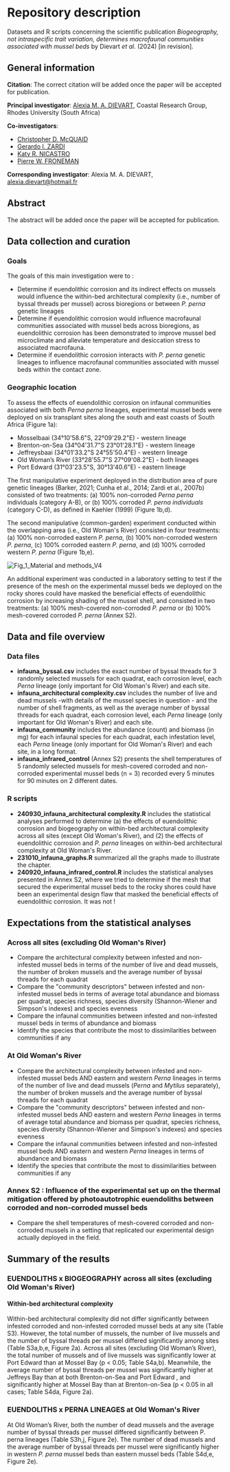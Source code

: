 # Repository description

Datasets and R scripts concerning the scientific publication _Biogeography, not intraspecific trait variation, determines macrofaunal communities associated with mussel beds_ by Dievart _et al._ (2024) [in revision].
  
## General information

**Citation**: The correct citation will be added once the paper will be accepted for publication.

**Principal investigator**: [Alexia M. A. DIEVART](https://scholar.google.com/citations?user=1CQgX5kAAAAJ&hl=fr&oi=ao), Coastal Research Group, Rhodes University (South Africa)

**Co-investigators**:
* [Christopher D. McQUAID](https://scholar.google.com/citations?user=uNl9g6wAAAAJ&hl=fr&oi=ao)
* [Gerardo I. ZARDI](https://scholar.google.com/citations?user=s8019k0AAAAJ&hl=fr&oi=ao)
* [Katy R. NICASTRO](https://scholar.google.com/citations?user=UUOXLPcAAAAJ&hl=fr&oi=ao)
* [Pierre W. FRONEMAN](https://scholar.google.com/citations?user=G5tEQu4AAAAJ&hl=fr&oi=ao)

**Corresponding investigator**: Alexia M. A. DIEVART, alexia.dievart@hotmail.fr

## Abstract
The abstract will be added once the paper will be accepted for publication.

## Data collection and curation

### Goals
The goals of this main investigation were to :
* Determine if euendolithic corrosion and its indirect effects on mussels would influence the within-bed architectural complexity (i.e., number of byssal threads per mussel) across bioregions or between _P. perna_ genetic lineages
* Determine if euendolithic corrosion would influence macrofaunal communities associated with mussel beds across bioregions, as euendolithic corrosion has been demonstrated to improve mussel bed microclimate and alleviate temperature and desiccation stress to associated macrofauna.
* Determine if euendolithic corrosion interacts with _P. perna_ genetic lineages to influence macrofaunal communities associated with mussel beds within the contact zone. 

### Geographic location

To assess the effects of euendolithic corrosion on infaunal communities associated with both *Perna perna* lineages, experimental mussel beds were deployed on six transplant sites along the south and east coasts of South Africa (Figure 1a):
* Mosselbaai (34°10'58.6"S, 22°09'29.2"E) - western lineage
* Brenton-on-Sea (34°04'31.7"S 23°01'28.1"E) - western lineage
* Jeffreysbaai (34°01'33.2"S 24°55'50.4"E) - western lineage
* Old Woman’s River (33°28'55.7"S 27°09'08.2"E) - both lineages
* Port Edward (31°03'23.5"S, 30°13'40.6"E) - eastern lineage
  

The first manipulative experiment deployed in the distribution area of pure genetic lineages (Barker, 2021; Cunha et al., 2014; Zardi et al., 2007b) consisted of two treatments: (a) 100% non-corroded *Perna perna* individuals (category A-B), or (b) 100% corroded *P. perna individuals* (category C-D), as defined in Kaehler (1999) (Figure 1b,d). 

The second manipulative (common-garden) experiment conducted within the overlapping area (i.e., Old Woman's River) consisted in four treatments: (a) 100% non-corroded eastern *P. perna*, (b) 100% non-corroded western *P. perna*, (c) 100% corroded eastern *P. perna*, and (d) 100% corroded western *P. perna* (Figure 1b,e). 

![Fig_1_Material and methods_V4](https://github.com/user-attachments/assets/1580c0ca-154e-4e6d-8bcb-f1605b17f64d)

An additional experiment was conducted in a laboratory setting to test if the presence of the mesh on the experimental mussel beds we deployed on the rocky shores could have masked the beneficial effects of euendolithic corrosion by increasing shading of the mussel shell, and consisted in two treatments: (a) 100% mesh-covered non-corroded _P. perna_ or (b) 100% mesh-covered corroded _P. perna_ (Annex S2).

## Data and file overview

### Data files

* **infauna_byssal.csv** includes the exact number of byssal threads for 3 randomly selected mussels for each quadrat, each corrosion level, each *Perna* lineage (only important for Old Woman's River) and each site. 
* **infauna_architectural complexity.csv** includes the number of live and dead mussels -with details of the mussel species in question - and the number of shell fragments, as well as the average number of byssal threads for each quadrat, each corrosion level, each *Perna* lineage (only important for Old Woman's River) and each site. 
* **infauna_community** includes the abundance (count) and biomass (in mg) for each infaunal species for each quadrat, each infestation level, each *Perna* lineage (only important for Old Woman's River) and each site, in a long format.
* **infauna_infrared_control** (Annex S2) presents the shell temperatures of 5 randomly selected mussels for mesh-covered corroded and non-corroded experimental mussel beds (n = 3) recorded every 5 minutes for 90 minutes on 2 different dates. 


### R scripts

* **240930_infauna_architectural complexity.R** includes the statistical analyses performed to determine (a) the effects of euendolithic corrosion and biogeography on within-bed architectural complexity across all sites (except Old Woman's River), and (2) the effects of euendolithic corrosion and _P. perna_ lineages on within-bed architectural complexity at Old Woman's River. 
* **231010_infauna_graphs.R** summarized all the graphs made to illustrate the chapter.
* **240920_infauna_infrared_control.R** includes the statistical analyses presented in Annex S2, where we tried to determine if the mesh that secured the experimental mussel beds to the rocky shores could have been an experimental design flaw that masked the beneficial effects of euendolithic corrosion. It was not ! 

## Expectations from the statistical analyses

### Across all sites (excluding Old Woman's River)

* Compare the architectural complexity between infested and non-infested mussel beds in terms of the number of live and dead mussels, the number of broken mussels and the average number of byssal threads for each quadrat
* Compare the "community descriptors" between infested and non-infested mussel beds in terms of average total abundance and biomass per quadrat, species richness, species diversity (Shannon-Wiener and Simpson's indexes) and species evenness
* Compare the infaunal communities between infested and non-infested mussel beds in terms of abundance and biomass
* Identify the species that contribute the most to dissimilarities between communities if any

### At Old Woman's River

* Compare the architectural complexity between infested and non-infested mussel beds AND eastern and western *Perna* lineages in terms of the number of live and dead mussels (*Perna* and *Mytilus* separately), the number of broken mussels and the average number of byssal threads for each quadrat
* Compare the "community descriptors" between infested and non-infested mussel beds AND eastern and western *Perna* lineages in terms of average total abundance and biomass per quadrat, species richness, species diversity (Shannon-Wiener and Simpson's indexes) and species evenness
* Compare the infaunal communities between infested and non-infested mussel beds AND eastern and western *Perna* lineages in terms of abundance and biomass
* Identify the species that contribute the most to dissimilarities between communities if any

### Annex S2 : Influence of the experimental set up on the thermal mitigation offered by photoautotrophic euendoliths between corroded and non-corroded mussel beds
* Compare the shell temperatures of mesh-covered corroded and non-corroded mussels in a setting that replicated our experimental design actually deployed in the field.

## Summary of the results

### EUENDOLITHS x BIOGEOGRAPHY across all sites (excluding Old Woman's River)

#### Within-bed architectural complexity
Within-bed architectural complexity did not differ significantly between infested corroded and non-infested corroded mussel beds at any site (Table S3). However, the total number of mussels, the number of live mussels and the number of byssal threads per mussel differed significantly among sites (Table S3a,b,e, Figure 2a). Across all sites (excluding Old Woman’s River), the total number of mussels and of live mussels was significantly lower at Port Edward than at Mossel Bay (p < 0.05; Table S4a,b).  Meanwhile, the average number of byssal threads per mussel was significantly higher at Jeffreys Bay than at both Brenton-on-Sea and Port Edward , and significantly higher at Mossel Bay than at Brenton-on-Sea (p  <  0.05 in all cases; Table S4da, Figure 2a). 

### EUENDOLITHS x PERNA LINEAGES at Old Woman's River
At Old Woman’s River, both the number of dead mussels and the average number of byssal threads per mussel differed significantly between P. perna lineages (Table S3h,j, Figure 2e). The number of dead mussels and the average number of byssal threads per mussel were significantly higher in western _P. perna_ mussel beds than eastern mussel beds (Table S4d,e, Figure 2e).
